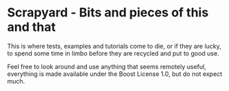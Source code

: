 
# Scrapyard - Bits and pieces of this and that

This is where tests, examples and tutorials come to die, or if they are
lucky, to spend some time in limbo before they are recycled and put to
good use.

Feel free to look around and use anything that seems remotely useful,
everything is made available under the Boost License 1.0, but do not
expect much.

